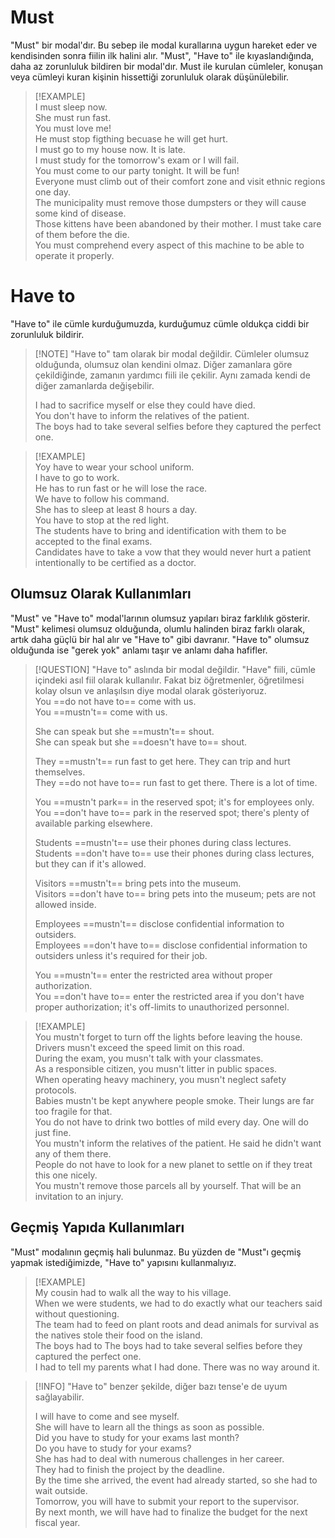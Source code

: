 # Must  
"Must" bir modal'dır. Bu sebep ile modal kurallarına uygun hareket eder ve kendisinden sonra fiilin ilk halini alır. "Must", "Have to" ile kıyaslandığında, daha az zorunluluk bildiren bir modal'dır. Must ile kurulan cümleler, konuşan veya cümleyi kuran kişinin hissettiği zorunluluk olarak düşünülebilir.  

> [!EXAMPLE]  
> I must sleep now.  
> She must run fast.  
> You must love me!  
> He must stop figthing becuase he will get hurt.  
> I must go to my house now. It is late.  
> I must study for the tomorrow's exam or I will fail.  
> You must come to our party tonight. It will be fun!  
> Everyone must climb out of their comfort zone and visit ethnic regions one day.  
> The municipality must remove those dumpsters or they will cause some kind of disease.  
> Those kittens have been abandoned by their mother. I must take care of them before the die.  
> You must comprehend every aspect of this machine to be able to operate it properly.  

# Have to  
"Have to" ile cümle kurduğumuzda, kurduğumuz cümle oldukça ciddi bir zorunluluk bildirir.  

> [!NOTE] "Have to" tam olarak bir modal değildir. Cümleler olumsuz olduğunda, olumsuz olan kendini olmaz. Diğer zamanlara göre çekildiğinde, zamanın yardımcı fiili ile çekilir. Aynı zamada kendi de diğer zamanlarda değişebilir.  
>  
> I had to sacrifice myself or else they could have died.  
> You don't have to inform the relatives of the patient.  
> The boys had to take several selfies before they captured the perfect one.  

> [!EXAMPLE]  
> Yoy have to wear your school uniform.  
> I have to go to work.  
> He has to run fast or he will lose the race.  
> We have to follow his command.  
> She has to sleep at least 8 hours a day.  
> You have to stop at the red light.  
> The students have to bring and identification with them to be accepted to the final exams.  
> Candidates have to take a vow that they would never hurt a patient intentionally to be certified as a doctor.  

## Olumsuz Olarak Kullanımları  
"Must" ve "Have to" modal'larının olumsuz yapıları biraz farklılık gösterir. "Must" kelimesi olumsuz olduğunda, olumlu halinden biraz farklı olarak, artık daha güçlü bir hal alır ve "Have to" gibi davranır. "Have to" olumsuz olduğunda ise "gerek yok" anlamı taşır ve anlamı daha hafifler.  

> [!QUESTION] "Have to" aslında bir modal değildir. "Have" fiili, cümle içindeki asıl fiil olarak kullanılır. Fakat biz öğretmenler, öğretilmesi kolay olsun ve anlaşılsın diye modal olarak gösteriyoruz.  
> You ==do not have to== come with us.  
> You ==mustn't== come with us.  
>  
> She can speak but she ==mustn't== shout.  
> She can speak but she ==doesn't have to== shout.  
>  
> They ==mustn't== run fast to get here. They can trip and hurt themselves.  
> They ==do not have to== run fast to get there. There is a lot of time.  
>  
> You ==mustn't park== in the reserved spot; it's for employees only.  
> You ==don't have to== park in the reserved spot; there's plenty of available parking elsewhere.  
>  
> Students ==mustn't== use their phones during class lectures.  
> Students ==don't have to== use their phones during class lectures, but they can if it's allowed.  
>  
> Visitors ==mustn't== bring pets into the museum.  
> Visitors ==don't have to== bring pets into the museum; pets are not allowed inside.  
>  
> Employees ==mustn't== disclose confidential information to outsiders.  
> Employees ==don't have to== disclose confidential information to outsiders unless it's required for their job.  
>  
> You ==mustn't== enter the restricted area without proper authorization.  
> You ==don't have to== enter the restricted area if you don't have proper authorization; it's off-limits to unauthorized personnel.  

> [!EXAMPLE]  
> You mustn't forget to turn off the lights before leaving the house.  
> Drivers musn't exceed the speed limit on this road.  
> During the exam, you musn't talk with your classmates.  
> As a responsible citizen, you musn't litter in public spaces.  
> When operating heavy machinery, you musn't neglect safety protocols.  
> Babies mustn't be kept anywhere people smoke. Their lungs are far too fragile for that.  
> You do not have to drink two bottles of mild every day. One will do just fine.  
> You mustn't inform the relatives of the patient. He said he didn't want any of them there.  
> People do not have to look for a new planet to settle on if they treat this one nicely.  
> You mustn't remove those parcels all by yourself. That will be an invitation to an injury.  

## Geçmiş Yapıda Kullanımları  
"Must" modalının geçmiş hali bulunmaz. Bu yüzden de "Must"ı geçmiş yapmak istediğimizde, "Have to" yapısını kullanmalıyız.  

> [!EXAMPLE]  
> My cousin had to walk all the way to his village.  
> When we were students, we had to do exactly what our teachers said without questioning.  
> The team had to feed on plant roots and dead animals for survival as the natives stole their food on the island.  
> The boys had to The boys had to take several selfies before they captured the perfect one.  
> I had to tell my parents what I had done. There was no way around it.  

> [!INFO] "Have to" benzer şekilde, diğer bazı tense'e de uyum sağlayabilir.  
>  
> I will have to come and see myself.  
> She will have to learn all the things as soon as possible.  
> Did you have to study for your exams last month?  
> Do you have to study for your exams?  
> She has had to deal with numerous challenges in her career.  
> They had to finish the project by the deadline.  
> By the time she arrived, the event had already started, so she had to wait outside.  
> Tomorrow, you will have to submit your report to the supervisor.  
> By next month, we will have had to finalize the budget for the next fiscal year.  
>  